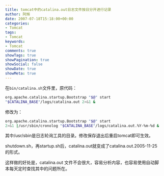 ```yaml
---
title: tomcat中的catalina.out日志文件按日分开进行记录
author: 阿辉
date: 2007-07-18T15:18:00+00:00
categories:
- Tomcat
tags:
- Tomcat
keywords:
- Tomcat
comments: true
showTags: true
showPagination: true
showSocial: false
showDate: true
showMeta: true
---
```

在`bin/catalina.sh`文件里，原代码：
```bash
org.apache.catalina.startup.Bootstrap "$@" start       
"$CATALINA_BASE"/logs/catalina.out 2>&1 &
```
修改为：       
```bash
org.apache.catalina.startup.Bootstrap "$@" start       
2>&1 |/usr/sbin/cronolog "$CATALINA_BASE"/logs/catalina.out.%Y-%m-%d &
```
<!--more-->
其中/usr/sbin是日志轮询工具的目录。修改保存退出后重启tomcat即可生效。

shutdown.sh，再startup.sh后，catalina.out就变成了catalina.out.2005-11-25的形式。

这样做的好处是，catalina.out 文件不会很大，容易分析内容，也容易使用自动脚本每天定时查找其中的问题所在。